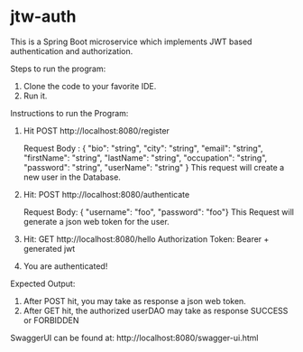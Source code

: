 # jtw-auth
This is a Spring Boot microservice which implements JWT based authentication and authorization.

Steps to run the program:
1. Clone the code to your favorite IDE.
2. Run it.

Instructions to run the Program:
1. Hit POST http://localhost:8080/register

   Request Body : {
                    "bio": "string",
                    "city": "string",
                    "email": "string",
                    "firstName": "string",
                    "lastName": "string",
                    "occupation": "string",
                    "password": "string",
                    "userName": "string"
                  }
   This request will create a new user in the Database.               
2. Hit: POST http://localhost:8080/authenticate

   Request Body: { "username": "foo", "password": "foo"}
   This Request will generate a json web token for the user.
3. Hit: GET http://localhost:8080/hello
   Authorization Token: Bearer + generated jwt
4. You are authenticated!
   
Expected Output:
1. After POST hit, you may take as response a json web token.
2. After GET hit, the authorized userDAO may take as response SUCCESS or FORBIDDEN

SwaggerUI can be found at: http://localhost:8080/swagger-ui.html
